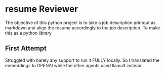 # resume Reviewer
The objective of this python project is to take a job description printout as markdown and align the resume accordingly to the job description.
To make this as a python library 


## First Attempt
Struggled with barely any support to run it FULLY locally. So I translated the embeddings to OPENAI while the other agents used llama3 instead